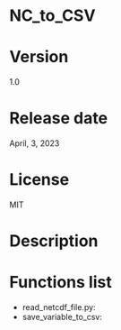 # NC_to_CSV

# Version

1.0

# Release date

April, 3, 2023

# License

MIT

# Description


# Functions list

- read_netcdf_file.py:
- save_variable_to_csv:  
